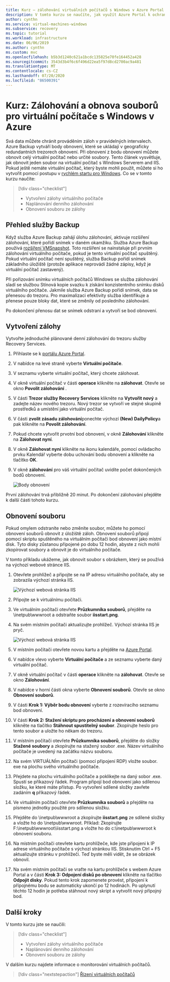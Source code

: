 ```yaml
---
title: Kurz – zálohování virtuálních počítačů s Windows v Azure Portal
description: V tomto kurzu se naučíte, jak využít Azure Portal k ochraně virtuálních počítačů s Windows pomocí Azure Backup.
author: cynthn
ms.service: virtual-machines-windows
ms.subservice: recovery
ms.topic: tutorial
ms.workload: infrastructure
ms.date: 06/06/2019
ms.author: cynthn
ms.custom: mvc
ms.openlocfilehash: b5b3d1240c621a1bcdc135825e70fe164452a428
ms.sourcegitcommit: 3543d3b4f6c6f496d22ea5f97d8cd2700ac9a481
ms.translationtype: MT
ms.contentlocale: cs-CZ
ms.lasthandoff: 07/20/2020
ms.locfileid: "86500391"
---
```

# <a name="tutorial-back-up-and-restore-files-for-windows-virtual-machines-in-azure"></a>Kurz: Zálohování a obnova souborů pro virtuální počítače s Windows v Azure

Svá data můžete chránit prováděním záloh v pravidelných intervalech. Azure Backup vytváří body obnovení, které se ukládají v geograficky redundantních trezorech obnovení. Při obnovení z bodu obnovení můžete obnovit celý virtuální počítač nebo určité soubory. Tento článek vysvětluje, jak obnovit jeden soubor na virtuální počítač s Windows Serverem and IIS. Pokud ještě nemáte virtuální počítač, který byste mohli použít, můžete si ho vytvořit pomocí postupu v [rychlém startu pro Windows](quick-create-portal.md). Co se v tomto kurzu naučíte:

> [!div class="checklist"]
> * Vytvoření zálohy virtuálního počítače
> * Naplánování denního zálohování
> * Obnovení souboru ze zálohy

## <a name="backup-overview"></a>Přehled služby Backup

Když služba Azure Backup zahájí úlohu zálohování, aktivuje rozšíření zálohování, které pořídí snímek v daném okamžiku. Služba Azure Backup používá [rozšíření VMSnapshot](../extensions/vmsnapshot-windows.md). Toto rozšíření se nainstaluje při prvním zálohování virtuálního počítače, pokud je tento virtuální počítač spuštěný. Pokud virtuální počítač není spuštěný, služba Backup pořídí snímek základního úložiště (protože aplikace neprovádí žádné zápisy, když je virtuální počítač zastavený).

Při pořizování snímku virtuálních počítačů Windows se služba zálohování sladí se službou Stínová kopie svazku k získání konzistentního snímku disků virtuálního počítače. Jakmile služba Azure Backup pořídí snímek, data se přenesou do trezoru. Pro maximalizaci efektivity služba identifikuje a přenese pouze bloky dat, které se změnily od posledního zálohování.

Po dokončení přenosu dat se snímek odstraní a vytvoří se bod obnovení.

## <a name="create-a-backup"></a>Vytvoření zálohy
Vytvořte jednoduché plánované denní zálohování do trezoru služby Recovery Services. 

1. Přihlaste se k [portálu Azure Portal](https://portal.azure.com/).
1. V nabídce na levé straně vyberte **Virtuální počítače**. 
1. V seznamu vyberte virtuální počítač, který chcete zálohovat.
1. V okně virtuální počítač v části **operace** klikněte na **zálohovat**. Otevře se okno **Povolit zálohování** .
1. V části **Trezor služby Recovery Services** klikněte na **Vytvořit nový** a zadejte název nového trezoru. Nový trezor se vytvoří ve stejné skupině prostředků a umístění jako virtuální počítač.
1. V části **zvolit zásadu zálohování**ponechte výchozí **(New) DailyPolicy**a pak klikněte na **Povolit zálohování**.
1. Pokud chcete vytvořit prvotní bod obnovení, v okně **Zálohování** klikněte na **Zálohovat nyní**.
1. V okně **Zálohovat nyní** klikněte na ikonu kalendáře, pomocí ovládacího prvku Kalendář vyberte dobu uchování bodu obnovení a klikněte na tlačítko **OK**.
1. V okně **zálohování** pro váš virtuální počítač uvidíte počet dokončených bodů obnovení.


    ![Body obnovení](./media/tutorial-backup-vms/backup-complete.png)
    
První zálohování trvá přibližně 20 minut. Po dokončení zálohování přejděte k další části tohoto kurzu.

## <a name="recover-a-file"></a>Obnovení souboru

Pokud omylem odstraníte nebo změníte soubor, můžete ho pomocí obnovení souborů obnovit z úložiště záloh. Obnovení souborů připojí pomocí skriptu spuštěného na virtuálním počítači bod obnovení jako místní disk. Tyto disky zůstanou připojené po dobu 12 hodin, abyste z nich mohli zkopírovat soubory a obnovit je do virtuálního počítače.  

V tomto příkladu ukážeme, jak obnovit soubor s obrázkem, který se používá na výchozí webové stránce IIS. 

1. Otevřete prohlížeč a připojte se na IP adresu virtuálního počítače, aby se zobrazila výchozí stránka IIS.

    ![Výchozí webová stránka IIS](./media/tutorial-backup-vms/iis-working.png)

1. Připojte se k virtuálnímu počítači.
1. Ve virtuálním počítači otevřete **Průzkumníka souborů**, přejděte na \inetpub\wwwroot a odstraňte soubor **iisstart.png**.
1. Na svém místním počítači aktualizujte prohlížeč. Výchozí stránka IIS je pryč.

    ![Výchozí webová stránka IIS](./media/tutorial-backup-vms/iis-broken.png)

1. V místním počítači otevřete novou kartu a přejděte na [Azure Portal](https://portal.azure.com).
1. V nabídce vlevo vyberte **Virtuální počítače** a ze seznamu vyberte daný virtuální počítač.
1. V okně virtuální počítač v části **operace** klikněte na **zálohovat**. Otevře se okno **Zálohování**. 
1. V nabídce v horní části okna vyberte **Obnovení souborů**. Otevře se okno **Obnovení souborů**.
1. V části **Krok 1: Výběr bodu obnovení** vyberte z rozevíracího seznamu bod obnovení.
1. V části **Krok 2: Stažení skriptu pro procházení a obnovení souborů** klikněte na tlačítko **Stáhnout spustitelný soubor**. Zkopírujte heslo pro tento soubor a uložte ho někam do trezoru.
1. V místním počítači otevřete **Průzkumníka souborů**, přejděte do složky **Stažené soubory** a zkopírujte na stažený soubor .exe. Název virtuálního počítače je uvedený na začátku názvu souboru. 
1. Na svém VIRTUÁLNÍm počítači (pomocí připojení RDP) vložte soubor. exe na plochu svého virtuálního počítače. 
1. Přejdete na plochu virtuálního počítače a poklikejte na daný sobor .exe. Spustí se příkazový řádek. Program připojí bod obnovení jako sdílenou složku, ke které máte přístup. Po vytvoření sdílené složky zavřete zadáním **q** příkazový řádek.
1. Ve virtuálním počítači otevřete **Průzkumníka souborů** a přejděte na písmeno jednotky použité pro sdílenou složku.
1. Přejděte do \inetpub\wwwroot a zkopírujte **iisstart.png** ze sdílené složky a vložte ho do \inetpub\wwwroot. Příklad: Zkopírujte F:\inetpub\wwwroot\iisstart.png a vložte ho do c:\inetpub\wwwroot k obnovení souboru.
1. Na místním počítači otevřete kartu prohlížeče, kde jste připojeni k IP adrese virtuálního počítače s výchozí stránkou IIS. Stisknutím Ctrl + F5 aktualizujte stránku v prohlížeči. Teď byste měli vidět, že se obrázek obnovil.
1. Na svém místním počítači se vraťte na kartu prohlížeče s webem Azure Portal a v části **Krok 3: Odpojení disků po obnovení** klikněte na tlačítko **Odpojit disky**. Pokud tento krok zapomenete provést, připojení k přípojnému bodu se automaticky ukončí po 12 hodinách. Po uplynutí těchto 12 hodin je potřeba stáhnout nový skript a vytvořit nový přípojný bod.





## <a name="next-steps"></a>Další kroky

V tomto kurzu jste se naučili:

> [!div class="checklist"]
> * Vytvoření zálohy virtuálního počítače
> * Naplánování denního zálohování
> * Obnovení souboru ze zálohy

V dalším kurzu najdete informace o monitorování virtuálních počítačů.

> [!div class="nextstepaction"]
> [Řízení virtuálních počítačů](tutorial-govern-resources.md)
